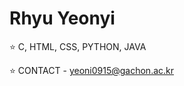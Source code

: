 # Rhyu Yeonyi

<!--
**RyuYeoni/RyuYeoni** is a ✨ _special_ ✨ repository because its `README.md` (this file) appears on your GitHub profile.-->

⭐ C, HTML, CSS, PYTHON, JAVA

⭐ CONTACT - yeoni0915@gachon.ac.kr
